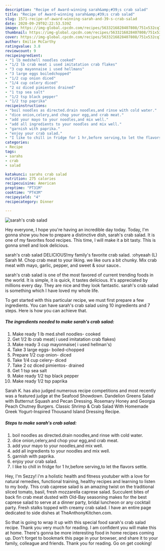 ```yaml
---
description: "Recipe of Award-winning sarah&amp;#39;s crab salad"
title: "Recipe of Award-winning sarah&amp;#39;s crab salad"
slug: 1571-recipe-of-award-winning-sarah-and-39-s-crab-salad
date: 2020-09-29T02:22:53.539Z
image: https://img-global.cpcdn.com/recipes/5633216828407808/751x532cq70/sarahs-crab-salad-recipe-main-photo.jpg
thumbnail: https://img-global.cpcdn.com/recipes/5633216828407808/751x532cq70/sarahs-crab-salad-recipe-main-photo.jpg
cover: https://img-global.cpcdn.com/recipes/5633216828407808/751x532cq70/sarahs-crab-salad-recipe-main-photo.jpg
author: Emilie McCarthy
ratingvalue: 3.8
reviewcount: 9
recipeingredient:
- "1 lb medshell noodles cooked"
- "1/2 lb crab meat i used imitatation crab flakes"
- "3 cup mayonnaise i used hellmans"
- "3 large eggs boiledchopped"
- "1/2 cup onion diced"
- "1/4 cup celery diced"
- "2 oz diced pimientos drained"
- "1 tsp sea salt"
- "1/2 tsp black pepper"
- "1/2 tsp paprika"
recipeinstructions:
- "boil noodles as directed.drain noodles,and rinse with cold water."
- "dice onion,celery,and chop your egg,and crab meat."
- "add your mayo to your noodles,and mix well."
- "add all ingredients to your noodles and mix well."
- "garnish with paprika."
- "enjoy your crab salad."
- "I like to chill in fridge for 1 hr,before serving,to let the flavors settle."
categories:
- Recipe
tags:
- sarahs
- crab
- salad

katakunci: sarahs crab salad 
nutrition: 275 calories
recipecuisine: American
preptime: "PT31M"
cooktime: "PT43M"
recipeyield: "4"
recipecategory: Dinner

---
```



![sarah&#39;s crab salad](https://img-global.cpcdn.com/recipes/5633216828407808/751x532cq70/sarahs-crab-salad-recipe-main-photo.jpg)

Hey everyone, I hope you're having an incredible day today. Today, I'm gonna show you how to prepare a distinctive dish, sarah&#39;s crab salad. It is one of my favorites food recipes. This time, I will make it a bit tasty. This is gonna smell and look delicious.

sarah&#39;s crab salad DELICIOUS!my family&#39;s favorite crab salad. :ohyeaah (L) Sarah M. Chop crab meat to your liking. we like ours a bit chunky. Mix crab meat with mayo, garlic, pepper, and sweet &amp; sour sauce..

sarah&#39;s crab salad is one of the most favored of current trending foods in the world. It is simple, it is quick, it tastes delicious. It's appreciated by millions every day. They are nice and they look fantastic. sarah&#39;s crab salad is something which I have loved my whole life.


To get started with this particular recipe, we must first prepare a few ingredients. You can have sarah&#39;s crab salad using 10 ingredients and 7 steps. Here is how you can achieve that.

<!--inarticleads1-->

##### The ingredients needed to make sarah&#39;s crab salad:

1. Make ready 1 lb med.shell noodles- cooked
1. Get 1/2 lb crab meat( i used imitatation crab flakes)
1. Make ready 3 cup mayonnaise( i used hellman&#39;s)
1. Take 3 large eggs- boiled-chopped
1. Prepare 1/2 cup onion- diced
1. Take 1/4 cup celery- diced
1. Take 2 oz diced pimientos- drained
1. Get 1 tsp sea salt
1. Make ready 1/2 tsp black pepper
1. Make ready 1/2 tsp paprika


Sarah K. has also judged numerous recipe competitions and most recently was a featured judge at the Seafood Showdown. Dandelion Greens Salad with Butternut Squash and Pecan Dressing. Rosemary Honey and Georgia Peach Chutney Burgers. Classic Shrimp &amp; Crab Salad With Homemade Greek Yogurt-Inspired Thousand Island Dressing Recipe. 

<!--inarticleads2-->

##### Steps to make sarah&#39;s crab salad:

1. boil noodles as directed.drain noodles,and rinse with cold water.
1. dice onion,celery,and chop your egg,and crab meat.
1. add your mayo to your noodles,and mix well.
1. add all ingredients to your noodles and mix well.
1. garnish with paprika.
1. enjoy your crab salad.
1. I like to chill in fridge for 1 hr,before serving,to let the flavors settle.


Hey, I&#39;m Sezzy! i&#39;m a holistic health and fitness youtuber with a love for natural remedies, functional training, healthy recipes and learning to listen to my body. This crab caprese salad is an amazing twist on the traditional sliced tomato, basil, fresh mozzarella caprese salad. Succulent bites of back fin crab meat dusted with Old-Bay seasoning makes for the best caprese salad to serve at a dinner party, bridal luncheon or any cocktail party. Fresh stalks topped with creamy crab salad. I have an entire page dedicated to side dishes at TheAnthonyKitchen.com. 

So that is going to wrap it up with this special food sarah&#39;s crab salad recipe. Thank you very much for reading. I am confident you will make this at home. There's gonna be more interesting food in home recipes coming up. Don't forget to bookmark this page in your browser, and share it to your family, colleague and friends. Thank you for reading. Go on get cooking!

